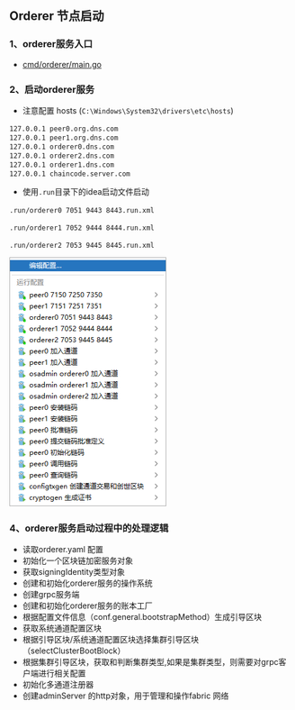 ## Orderer 节点启动

### 1、orderer服务入口
- [cmd/orderer/main.go](../../cmd/orderer/main.go)

### 2、启动orderer服务

- 注意配置 hosts (`C:\Windows\System32\drivers\etc\hosts`)
```shell
127.0.0.1 peer0.org.dns.com
127.0.0.1 peer1.org.dns.com
127.0.0.1 orderer0.dns.com
127.0.0.1 orderer2.dns.com
127.0.0.1 orderer1.dns.com
127.0.0.1 chaincode.server.com 
```

- 使用`.run`目录下的idea启动文件启动

`.run/orderer0 7051 9443 8443.run.xml`

`.run/orderer1 7052 9444 8444.run.xml`

`.run/orderer2 7053 9445 8445.run.xml`

![启动配置.png](img/启动配置.png)


### 4、orderer服务启动过程中的处理逻辑
- 读取orderer.yaml 配置
- 初始化一个区块链加密服务对象
- 获取signingIdentity类型对象
- 创建和初始化orderer服务的操作系统
- 创建grpc服务端
- 创建和初始化orderer服务的账本工厂
- 根据配置文件信息（conf.general.bootstrapMethod）生成引导区块
- 获取系统通道配置区块
- 根据引导区块/系统通道配置区块选择集群引导区块（selectClusterBootBlock）
- 根据集群引导区块，获取和判断集群类型,如果是集群类型，则需要对grpc客户端进行相关配置
- 初始化多通道注册器
- 创建adminServer 的http对象，用于管理和操作fabric 网络
